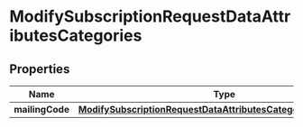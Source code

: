 
# ModifySubscriptionRequestDataAttributesCategories

## Properties
| Name | Type | Description | Notes |
| ------------ | ------------- | ------------- | ------------- |
| **mailingCode** | [**ModifySubscriptionRequestDataAttributesCategoriesMailingCode**](ModifySubscriptionRequestDataAttributesCategoriesMailingCode.md) |  |  [optional] |



